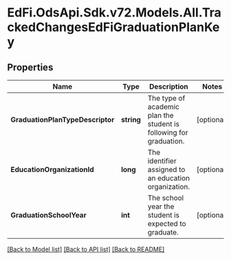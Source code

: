 # EdFi.OdsApi.Sdk.v72.Models.All.TrackedChangesEdFiGraduationPlanKey

## Properties

Name | Type | Description | Notes
------------ | ------------- | ------------- | -------------
**GraduationPlanTypeDescriptor** | **string** | The type of academic plan the student is following for graduation. | [optional] 
**EducationOrganizationId** | **long** | The identifier assigned to an education organization. | [optional] 
**GraduationSchoolYear** | **int** | The school year the student is expected to graduate. | [optional] 

[[Back to Model list]](../README.md#documentation-for-models) [[Back to API list]](../README.md#documentation-for-api-endpoints) [[Back to README]](../README.md)

